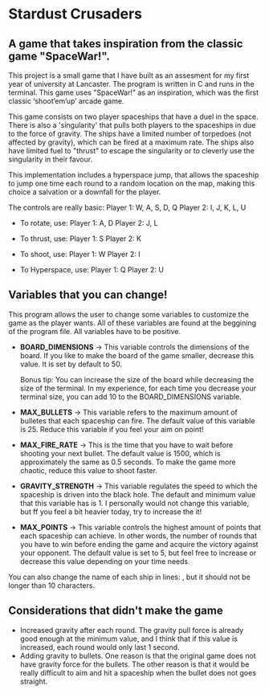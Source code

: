 # Stardust Crusaders

## A game that takes inspiration from the classic game "SpaceWar!".

This project is a small game that I have built as an assesment for my first year of university at Lancaster. The program is written in C and runs in the terminal. This game uses "SpaceWar!" as an inspiration, which was the first classic ‘shoot’em’up’ arcade game. 

This game consists on two player spaceships that have a duel in the space. There is also a 'singularity' that pulls both players to the spaceships in due to the force of gravity. The ships have a limited number of torpedoes (not affected by gravity), which can be fired at a maximum rate. The ships also have limited fuel to "thrust" to escape the singularity or to cleverly use the singularity in their favour.

This implementation includes a hyperspace jump, that allows the spaceship to jump one time each round to a random location on the map, making this choice a salvation or a downfall for the player.

The controls are really basic:
    Player 1: W, A, S, D, Q
    Player 2: I, J, K, L, U

* To rotate, use:
    Player 1: A, D
    Player 2: J, L

* To thrust, use:
    Player 1: S
    Player 2: K

* To shoot, use:
    Player 1: W
    Player 2: I

* To Hyperspace, use:
    Player 1: Q
    Player 2: U


## Variables that you can change!
This program allows the user to change some variables to customize the game as the player wants. All of these variables are found at the beggining of the program file. All variables have to be positive.

* **BOARD_DIMENSIONS** -> This variable controls the dimensions of the board. If you like to make the board of the game smaller, decrease this value. It is set by default to 50.

    Bonus tip: You can increase the size of the board while decreasing the size of the terminal. In my experience, for each time you decrease your terminal size, you can add 10 to the BOARD_DIMENSIONS variable.

* **MAX_BULLETS** -> This variable refers to the maximum amount of bulletes that each spaceship can fire. The default value of this variable is 25. Reduce this variable if you feel your aim on point!

* **MAX_FIRE_RATE** -> This is the time that you have to wait before shooting your next bullet. The default value is 1500, which is approximately the same as 0.5 seconds. To make the game more chaotic, reduce this value to shoot faster.

* **GRAVITY_STRENGTH** -> This variable regulates the speed to which the spaceship is driven into the black hole. The default and minimum value that this variable has is 1. I personally would not change this variable, but ff you feel a bit heavier today, try to increase the it!

* **MAX_POINTS** -> This variable controls the highest amount of points that each spaceship can achieve. In other words, the number of rounds that you have to win before ending the game and acquire the victory against your opponent. The default value is set to 5, but feel free to increase or decrease this value depending on your time needs.  

You can also change the name of each ship in lines: , but it should not be longer than 10 characters.

## Considerations that didn't make the game
* Increased gravity after each round. The gravity pull force is already good enough at the minimum value, and I think that if this value is increased, each round would only last 1 second.
* Adding gravity to bullets. One reason is that the original game does not have gravity force for the bullets. The other reason is that it would be really difficult to aim and hit a spaceship when the bullet does not goes straight.
